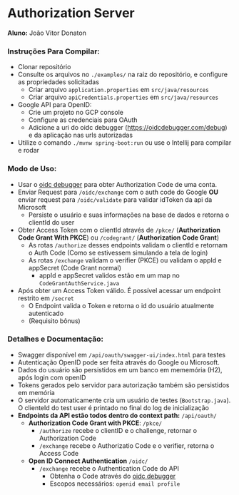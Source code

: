 # Authorization Server

<b>Aluno:</b> João Vitor Donaton <br>

### **Instruções Para Compilar:**
- Clonar repositório
- Consulte os arquivos no ```./examples/``` na raiz do repositório, e configure as propriedades solicitadas
  - Criar arquivo ```application.properties``` em ```src/java/resources```
  - Criar arquivo ```apiCredentials.properties``` em ```src/java/resources```
- Google API para OpenID:
  - Crie um projeto no GCP console
  - Configure as credenciais para OAuth
  - Adicione a uri do oidc debugger (https://oidcdebugger.com/debug) e da aplicação nas urls autorizadas
- Utilize o comando ```./mvnw spring-boot:run``` ou use o Intellij para compilar e rodar

### Modo de Uso:
- Usar o [oidc debugger](https://oidcdebugger.com/debug) para obter Authorization Code de uma conta.
- Enviar Request para ```/oidc/exchange``` com o auth code do Google **OU** enviar request para ```/oidc/validate``` para validar idToken da api da Microsoft
  - Persiste o usuário e suas informações na base de dados e retorna o clientId do user
- Obter Access Token com o clientId através de ```/pkce/``` (**Authorization Code Grant With PKCE**) ou ```/codegrant/``` (**Authorization Code Grant**)
  - As rotas ```/authorize``` desses endpoints validam o clientId e retornam o Auth Code (Como se estivessem simulando a tela de login)
  - As rotas ```/exchange``` validam o verifier (PKCE) ou validam o appId e appSecret (Code Grant normal)
    - appId e appSecret validos estão em um map no ```CodeGrantAuthService.java```
- Após obter um Access Token válido. É possível acessar um endpoint restrito em ```/secret```
  - O Endpoint valida o Token e retorna o id do usuário atualmente autenticado
  - (Requisito bônus)

### **Detalhes e Documentação:**
- Swagger disponível em ```/api/oauth/swagger-ui/index.html``` para testes
- Autenticação OpenID pode ser feita através do Google ou Microsoft.
- Dados do usuário são persistidos em um banco em mememória (H2), após login com openID
- Tokens gerados pelo servidor para autorização também são persistidos em memória
- O servidor automaticamente cria um usuário de testes (```Bootstrap.java```). O clienteId do test user é printado no final do log de inicialização
- **Endpoints da API estão todos dentro do context path:** ```/api/oauth/```
  - **Authorization Code Grant with PKCE**: ```/pkce/```
    - ```/authorize``` recebe o clientID e o challenge, retornar o Authorization Code
    - ```/exchange``` recebe o Authorizatio Code e o verifier, retorna o Access Code
  - **Open ID Connect Authentication** ```/oidc/```
    - ```/exchange``` recebe o Authentication Code do API
      - Obtenha o Code através do [oidc debugger](https://oidcdebugger.com/debug)
      - Escopos necessários: ```openid email profile```